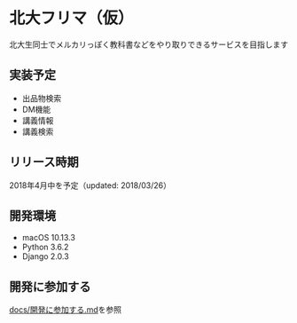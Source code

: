 # 北大フリマ（仮）
北大生同士でメルカリっぽく教科書などをやり取りできるサービスを目指します

## 実装予定
- 出品物検索
- DM機能
- 講義情報
- 講義検索

## リリース時期
2018年4月中を予定（updated: 2018/03/26）

## 開発環境
- macOS 10.13.3
- Python 3.6.2
- Django 2.0.3

## 開発に参加する
[docs/開発に参加する.md](docs/開発に参加する.md)を参照


